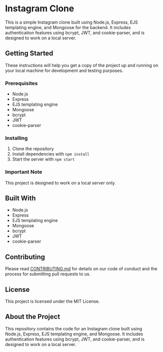 # Instagram Clone

This is a simple Instagram clone built using Node.js, Express, EJS templating engine, and Mongoose for the backend. It includes authentication features using bcrypt, JWT, and cookie-parser, and is designed to work on a local server.

## Getting Started

These instructions will help you get a copy of the project up and running on your local machine for development and testing purposes.

### Prerequisites

- Node.js
- Express
- EJS templating engine
- Mongoose
- bcrypt
- JWT
- cookie-parser

### Installing

1. Clone the repository
2. Install dependencies with `npm install`
3. Start the server with `npm start`

### Important Note
This project is designed to work on a local server only.

## Built With
- Node.js
- Express
- EJS templating engine
- Mongoose
- bcrypt
- JWT
- cookie-parser

## Contributing
Please read [CONTRIBUTING.md](https://github.com/Darkx-dev/instagram-clone-fullstack/blob/main/CONTRIBUTING.md) for details on our code of conduct and the process for submitting pull requests to us.

## License
This project is licensed under the MIT License.

## About the Project
This repository contains the code for an Instagram clone built using Node.js, Express, EJS templating engine, and Mongoose. It includes authentication features using bcrypt, JWT, and cookie-parser, and is designed to work on a local server.